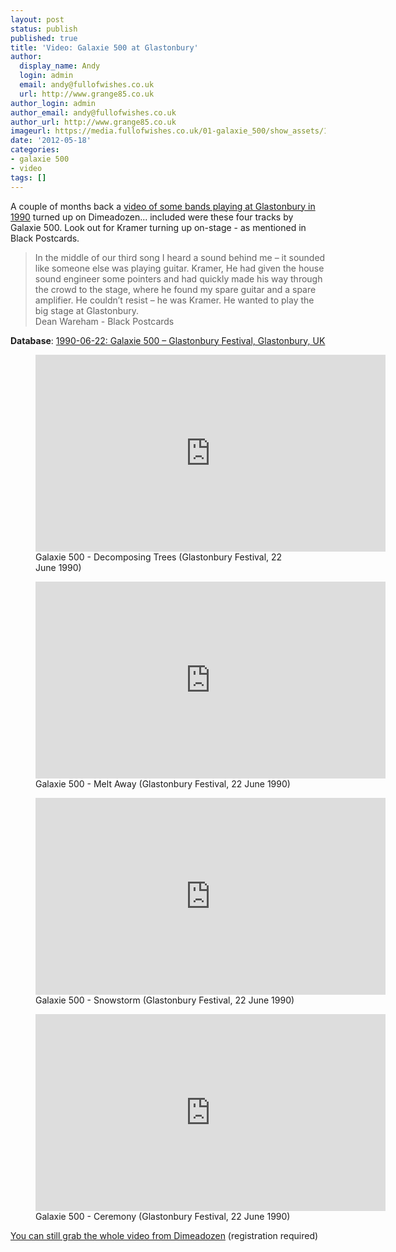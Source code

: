 ```yaml
---
layout: post
status: publish
published: true
title: 'Video: Galaxie 500 at Glastonbury'
author:
  display_name: Andy
  login: admin
  email: andy@fullofwishes.co.uk
  url: http://www.grange85.co.uk
author_login: admin
author_email: andy@fullofwishes.co.uk
author_url: http://www.grange85.co.uk
imageurl: https://media.fullofwishes.co.uk/01-galaxie_500/show_assets/1990-06-22/1990-06-22-galaxie-500-glastonbury-robert-richard-flickr-cc.jpg
date: '2012-05-18'
categories:
- galaxie 500
- video
tags: []
---
```

<p>A couple of months back a <a href="/2012/01/05/video-of-galaxie-500-at-glastonbury-in-1990/">video of some bands playing at Glastonbury in 1990</a> turned up on Dimeadozen... included were these four tracks by Galaxie 500. Look out for Kramer turning up on-stage - as mentioned in Black Postcards.</p>
<blockquote>In the middle of our third song I heard a sound behind me – it sounded like someone else was playing guitar. Kramer, He had given the house sound engineer some pointers and had quickly made his way through the crowd to the stage, where he found my spare guitar and a spare amplifier. He couldn’t resist – he was Kramer. He wanted to play the big stage at Glastonbury.
<footer>Dean Wareham - Black Postcards</footer></blockquote>
<p><strong>Database</strong>: <a href="/database/galaxie-500/shows/1990/1990-06-22-galaxie-500-glastonbury-festival-glastonbury-uk/" title="1990-06-22: Galaxie 500 – Glastonbury Festival, Glastonbury, UK">1990-06-22: Galaxie 500 – Glastonbury Festival, Glastonbury, UK</a></p>

<figure class="caption aligncenter"><iframe width="560" height="315" src="https://www.youtube.com/embed/nLNCN0R_Tio" frameborder="0" allowfullscreen></iframe><figcaption class="caption-text">Galaxie 500 - Decomposing Trees (Glastonbury Festival, 22 June 1990)</figcaption></figure>
<figure class="caption aligncenter"><iframe width="560" height="315" src="https://www.youtube.com/embed/1gmedTdfUzI" frameborder="0" allowfullscreen></iframe><figcaption class="caption-text">Galaxie 500 - Melt Away (Glastonbury Festival, 22 June 1990)</figcaption></figure>
<figure class="caption aligncenter"><iframe width="560" height="315" src="https://www.youtube.com/embed/-VHKzbUgsIs" frameborder="0" allowfullscreen></iframe><figcaption class="caption-text">Galaxie 500 - Snowstorm (Glastonbury Festival, 22 June 1990)</figcaption></figure>
<figure class="caption aligncenter"><iframe width="560" height="315" src="https://www.youtube.com/embed/hJGyCUrm9g4" frameborder="0" allowfullscreen></iframe><figcaption class="caption-text">Galaxie 500 - Ceremony (Glastonbury Festival, 22 June 1990)</figcaption></figure>

<p><a href="http://www.dimeadozen.org/torrents-details.php?id=388377">You can still grab the whole video from Dimeadozen</a> (registration required)</p>
